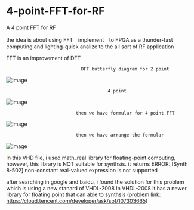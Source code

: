 # 4-point-FFT-for-RF
A 4 point FFT for RF

the idea is about using FFT　implement　to FPGA as a thunder-fast computing and lighting-quick analize to the all sort of RF application

FFT is an improvement of DFT

                                DFT butterfly diagram for 2 point
                                
![image](https://github.com/Stephen633/4-point-FFT-for-RF/assets/72491010/5847a014-1a11-43e1-aabf-5fa3fef1ab49)


                                          4 point
                                          
![image](https://github.com/Stephen633/4-point-FFT-for-RF/assets/72491010/e2b3aabd-2845-47d2-a07d-ef6ea7e2eaca)

                              then we have formular for 4 point FFT

![image](https://github.com/Stephen633/4-point-FFT-for-RF/assets/72491010/1d68abc2-350f-42eb-b3f2-455ee9442bc1)

                              then we have arrange the formular

![image](https://github.com/Stephen633/4-point-FFT-for-RF/assets/72491010/11374e81-cc5f-4284-a033-d2ef033244d1)


In this VHD file, i used math_real library for floating-point computing, however, this library is NOT suitable for synthsis. 
it returns ERROR: [Synth 8-502] non-constant real-valued expression is not supported 

after searching in google and baidu, i found the solution for this problem which is using a new stanard of VHDL-2008
In VHDL-2008 it has a newer library for floating point that can able to synthsis
(problem link: https://cloud.tencent.com/developer/ask/sof/107303665)
